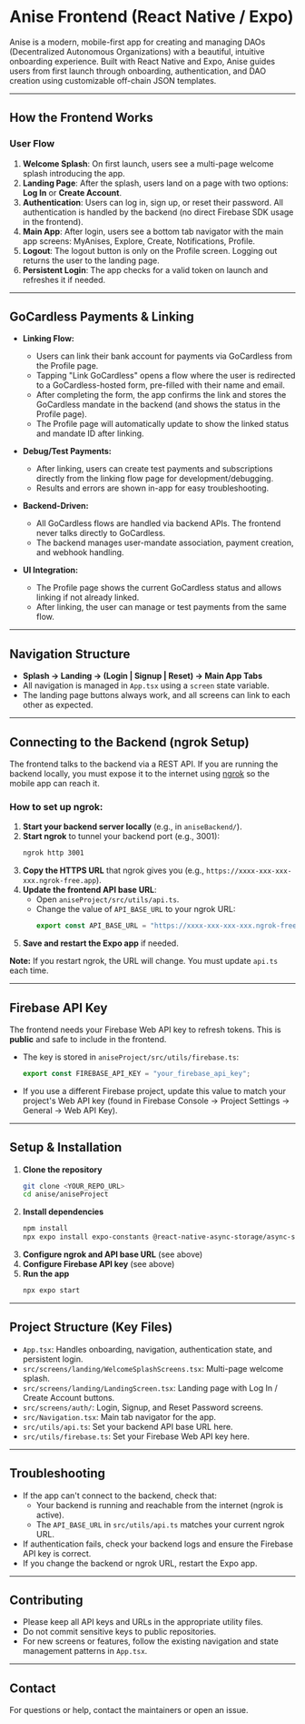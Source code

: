 # Anise Frontend (React Native / Expo)

Anise is a modern, mobile-first app for creating and managing DAOs (Decentralized Autonomous Organizations) with a beautiful, intuitive onboarding experience. Built with React Native and Expo, Anise guides users from first launch through onboarding, authentication, and DAO creation using customizable off-chain JSON templates.

---

## How the Frontend Works

### **User Flow**
1. **Welcome Splash**: On first launch, users see a multi-page welcome splash introducing the app.
2. **Landing Page**: After the splash, users land on a page with two options: **Log In** or **Create Account**.
3. **Authentication**: Users can log in, sign up, or reset their password. All authentication is handled by the backend (no direct Firebase SDK usage in the frontend).
4. **Main App**: After login, users see a bottom tab navigator with the main app screens: MyAnises, Explore, Create, Notifications, Profile.
5. **Logout**: The logout button is only on the Profile screen. Logging out returns the user to the landing page.
6. **Persistent Login**: The app checks for a valid token on launch and refreshes it if needed.

---

## GoCardless Payments & Linking

- **Linking Flow:**
  - Users can link their bank account for payments via GoCardless from the Profile page.
  - Tapping "Link GoCardless" opens a flow where the user is redirected to a GoCardless-hosted form, pre-filled with their name and email.
  - After completing the form, the app confirms the link and stores the GoCardless mandate in the backend (and shows the status in the Profile page).
  - The Profile page will automatically update to show the linked status and mandate ID after linking.

- **Debug/Test Payments:**
  - After linking, users can create test payments and subscriptions directly from the linking flow page for development/debugging.
  - Results and errors are shown in-app for easy troubleshooting.

- **Backend-Driven:**
  - All GoCardless flows are handled via backend APIs. The frontend never talks directly to GoCardless.
  - The backend manages user-mandate association, payment creation, and webhook handling.

- **UI Integration:**
  - The Profile page shows the current GoCardless status and allows linking if not already linked.
  - After linking, the user can manage or test payments from the same flow.

---

## **Navigation Structure**
- **Splash → Landing → (Login | Signup | Reset) → Main App Tabs**
- All navigation is managed in `App.tsx` using a `screen` state variable.
- The landing page buttons always work, and all screens can link to each other as expected.

---

## **Connecting to the Backend (ngrok Setup)**

The frontend talks to the backend via a REST API. If you are running the backend locally, you must expose it to the internet using [ngrok](https://ngrok.com/) so the mobile app can reach it.

### **How to set up ngrok:**
1. **Start your backend server locally** (e.g., in `aniseBackend/`).
2. **Start ngrok** to tunnel your backend port (e.g., 3001):
   ```bash
   ngrok http 3001
   ```
3. **Copy the HTTPS URL** that ngrok gives you (e.g., `https://xxxx-xxx-xxx-xxx.ngrok-free.app`).
4. **Update the frontend API base URL**:
   - Open `aniseProject/src/utils/api.ts`.
   - Change the value of `API_BASE_URL` to your ngrok URL:
     ```js
     export const API_BASE_URL = "https://xxxx-xxx-xxx-xxx.ngrok-free.app";
     ```
5. **Save and restart the Expo app** if needed.

**Note:** If you restart ngrok, the URL will change. You must update `api.ts` each time.

---

## **Firebase API Key**

The frontend needs your Firebase Web API key to refresh tokens. This is **public** and safe to include in the frontend.

- The key is stored in `aniseProject/src/utils/firebase.ts`:
  ```js
  export const FIREBASE_API_KEY = "your_firebase_api_key";
  ```
- If you use a different Firebase project, update this value to match your project's Web API key (found in Firebase Console → Project Settings → General → Web API Key).

---

## **Setup & Installation**

1. **Clone the repository**
   ```bash
   git clone <YOUR_REPO_URL>
   cd anise/aniseProject
   ```
2. **Install dependencies**
   ```bash
   npm install
   npx expo install expo-constants @react-native-async-storage/async-storage expo-linear-gradient react-native-pager-view
   ```
3. **Configure ngrok and API base URL** (see above)
4. **Configure Firebase API key** (see above)
5. **Run the app**
   ```bash
   npx expo start
   ```

---

## **Project Structure (Key Files)**

- `App.tsx`: Handles onboarding, navigation, authentication state, and persistent login.
- `src/screens/landing/WelcomeSplashScreens.tsx`: Multi-page welcome splash.
- `src/screens/landing/LandingScreen.tsx`: Landing page with Log In / Create Account buttons.
- `src/screens/auth/`: Login, Signup, and Reset Password screens.
- `src/Navigation.tsx`: Main tab navigator for the app.
- `src/utils/api.ts`: Set your backend API base URL here.
- `src/utils/firebase.ts`: Set your Firebase Web API key here.

---

## **Troubleshooting**
- If the app can't connect to the backend, check that:
  - Your backend is running and reachable from the internet (ngrok is active).
  - The `API_BASE_URL` in `src/utils/api.ts` matches your current ngrok URL.
- If authentication fails, check your backend logs and ensure the Firebase API key is correct.
- If you change the backend or ngrok URL, restart the Expo app.

---

## **Contributing**
- Please keep all API keys and URLs in the appropriate utility files.
- Do not commit sensitive keys to public repositories.
- For new screens or features, follow the existing navigation and state management patterns in `App.tsx`.

---

## **Contact**
For questions or help, contact the maintainers or open an issue.
